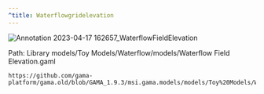 ```yaml
---
^title: Waterflowgridelevation
---
```


![Annotation 2023-04-17 162657_WaterflowFieldElevation](https://user-images.githubusercontent.com/4437331/232525528-c44ea29b-82fb-423e-a45a-7b32f6ca295e.png)

Path: Library models/Toy Models/Waterflow/models/Waterflow Field Elevation.gaml

```gaml reference
https://github.com/gama-platform/gama.old/blob/GAMA_1.9.3/msi.gama.models/models/Toy%20Models/Waterflow/models/Waterflow%20Field%20Elevation.gaml
```


